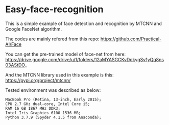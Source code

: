# Easy-face-recognition
This is a simple example of face detection and recognition by MTCNN and Google FaceNet algorithm.

The codes are mainly refered from this repo: https://github.com/Practical-AI/Face

You can get the pre-trained model of face-net from here: https://drive.google.com/drive/u/1/folders/12aMYASGCKvDdkygSv1yQq8ns03AStDO_

And the MTCNN library used in this example is this: https://pypi.org/project/mtcnn/

Tested environment was described as below:

	MacBook Pro (Retina, 13-inch, Early 2015);
	CPU 2.7 GHz dual-core, Intel Core i5;
	RAM 16 GB 1867 MHz DDR3;
	Intel Iris Graphics 6100 1536 MB;
	Python 3.7.9 (Spyder 4.1.5 from Anaconda);
